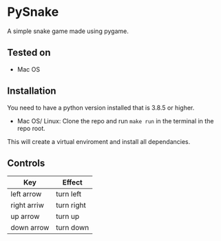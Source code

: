 # PySnake
A simple snake game made using pygame.

## Tested on
* Mac OS

## Installation
You need to have a python version installed that is 3.8.5 or higher.


* Mac OS/ Linux:
Clone the repo and run `make run` in the terminal in the repo root.

This will create a virtual enviroment and install all dependancies.

## Controls
|Key|Effect|
|---|------|
|left arrow|turn left|
|right arriw|turn right|
|up arrow|turn up|
|down arrow|turn down|


